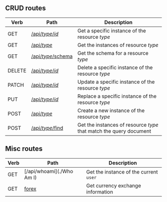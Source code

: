 ## CRUD routes

Verb | Path | Description
---- | ---- | -----------
GET | [/api/*type*/*id*](./Get-resource) | Get a specific instance of the resource *type*
GET | [/api/*type*](./Get-instances) | Get the instances of resource *type*
GET | [/api/*type*/schema](./Get-schema) | Get the schema for a resource *type*
DELETE | [/api/*type*/*id*](./Delete-resource) | Delete a specific instance of the resource *type*
PATCH | [/api/*type*/*id*](./Patch-resource) | Update a specific instance of the resource *type*
PUT | [/api/*type*/*id*](./Replace-resource) | Replace a specific instance of the resource *type*
POST | [/api/*type*](./Create-resource) | Create a new instance of the resource *type*
POST | [/api/*type*/find](./Find-instances) | Get the instances of resource *type* that match the query document

## Misc routes

Verb | Path | Description
---- | ---- | -----------
GET | [/api/whoami](./Who Am I) | Get the instance of the current `user`
GET | [forex](./forex) | Get currency exchange information
